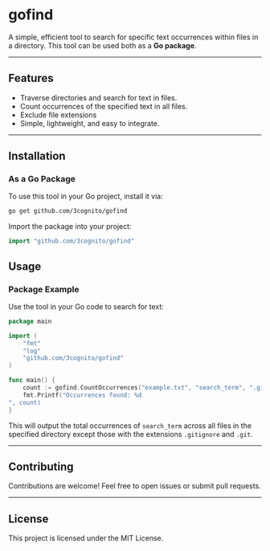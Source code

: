 # gofind

A simple, efficient tool to search for specific text occurrences within files in a directory. This tool can be used both as a **Go package**.

---

## Features
- Traverse directories and search for text in files.
- Count occurrences of the specified text in all files.
- Exclude file extensions
- Simple, lightweight, and easy to integrate.

---

## Installation

### **As a Go Package**
To use this tool in your Go project, install it via:

```bash
go get github.com/3cognito/gofind
```

Import the package into your project:

```go
import "github.com/3cognito/gofind"
```

## Usage

### **Package Example**
Use the tool in your Go code to search for text:

```go
package main

import (
	"fmt"
	"log"
	"github.com/3cognito/gofind"
)

func main() {
	count := gofind.CountOccurrences("example.txt", "search_term", ".gitignore,.git")
	fmt.Printf("Occurrences found: %d
", count)
}
```

This will output the total occurrences of `search_term` across all files in the specified directory except those with the extensions `.gitignore` and `.git`.

---

## Contributing
Contributions are welcome! Feel free to open issues or submit pull requests.

---

## License
This project is licensed under the MIT License.
